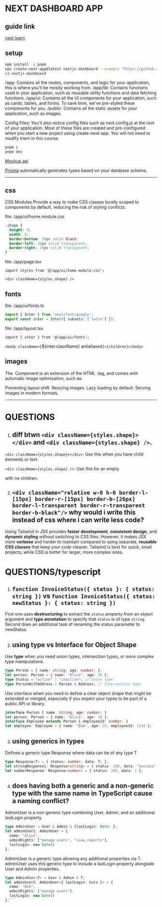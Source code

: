 # NEXT DASHBOARD APP
## guide link
[next learn](https://nextjs.org/learn/dashboard-app/css-styling)

## setup
```bash
npm install -g pnpm
npx create-next-app@latest nextjs-dashboard --example "https://github.com/vercel/next-learn/tree/main/dashboard/starter-example" --use-pnpm```
cd nextjs-dashboard
```

/app: Contains all the routes, components, and logic for your application, this is where you'll be mostly working from.
/app/lib: Contains functions used in your application, such as reusable utility functions and data fetching functions.
/app/ui: Contains all the UI components for your application, such as cards, tables, and forms. To save time, we've pre-styled these components for you.
/public: Contains all the static assets for your application, such as images.

Config Files: You'll also notice config files such as next.config.js at the root of your application. Most of these files are created and pre-configured when you start a new project using create-next-app. You will not need to modify them in this course.

```bash
pnpm i
pnpm dev
```

[Mockup api](https://mockapi.io/projects/66eaca7e55ad32cda47a6a79)

[Prisma](https://www.prisma.io/) automatically generates types based on your database schema.

------------

## css
CSS Modules Provide a way to make CSS classes locally scoped to components by default, reducing the risk of styling conflicts.

file: /app/ui/home.module.css

```css
.shape {
  height: 0;
  width: 0;
  border-bottom: 30px solid black;
  border-left: 20px solid transparent;
  border-right: 20px solid transparent;
}
```
file: /app/page.tsx

`import styles from '@/app/ui/home.module.css';`

`<div className={styles.shape} />`


## fonts

file: /app/ui/fonts.ts
```ts
import { Inter } from 'next/font/google';
export const inter = Inter({ subsets: ['latin'] });
```
file: /app/layout.tsx

`import { inter } from '@/app/ui/fonts';`

`<body className={`${inter.className} antialiased`}>{children}</body>`


## images
The <Image> Component is an extension of the HTML <img> tag, and comes with automatic image optimization, such as:

Preventing layout shift.
Resizing images.
Lazy loading by default.
Serving images in modern formats.


----------

# QUESTIONS

1. ## diff btwn `<div className={styles.shape}></div>` and `<div className={styles.shape} />`.

`<div className={styles.shape}></div>`: Use this when you have child elements or text.

`<div className={styles.shape} />`: Use this for an empty <div> with no children.


2. ## `<div className="relative w-0 h-0 border-l-[15px] border-r-[15px] border-b-[26px] border-l-transparent border-r-transparent border-b-black"/>` why would i write this instead of css where i can write less code?

Using Tailwind in JSX provides **faster development**, **consistent design**, and **dynamic styling** without switching to CSS files. However, it makes JSX more **verbose** and harder to maintain compared to using separate, **reusable CSS classes** that keep your code cleaner. Tailwind is best for quick, small projects, while CSS is better for larger, more complex ones.


# QUESTIONS/typescript

1. ## `function InvoiceStatus({ status }: { status: string })` vs `function InvoiceStatus({ status: newStatus }: { status: string })`

First one uses **destructuring** to extract the `status` property from an object argument and **type annotation** to specify that `status` is of type `string`.
Second does an additional task of renaming the status parameter to newStatus.


2. ## using type vs Interface for Object Shape

Use **type** when you need union types, intersection types, or more complex type manipulations.
```ts
type Person = { name: string; age: number; };
let person: Person = { name: "Alice", age: 30 };
type Status = "active" | "inactive"; // Union type
type PersonWithAddress = Person & Address; // Intersection type
```
Use interface when you need to define a clear object shape that might be extended or merged, especially if you expect your types to be part of a public API or library.
```ts
interface Person { name: string; age: number; }
let person: Person = { name: "Alice", age: 30 };
interface Employee extends Person { employeeId: number; }
let employee: Employee = { name: "Bob", age: 25, employeeId: 1234 };
```

3. ## using generics in types 

Defines a generic type Response<T> where data can be of any type T
```ts
type Response<T> = { status: number; data: T; };
let stringResponse1: Response<string> = { status: 200, data: "Success" };
let numberResponse: Response<number> = { status: 200, data: 1 };
```

4. ## does having both a generic and a non-generic type with the same name in TypeScript cause a naming conflict?

AdminUser is a non-generic type combining User, Admin, and an additional lastLogin property.
```ts
type AdminUser = User & Admin & {lastLogin: Date; };
let adminUser1: AdminUser = {
  name: "Alice",
  adminRights: ["manage_users", "view_reports"],
  lastLogin: new Date()
};
```
AdminUser<T> is a generic type allowing any additional properties via T. adminUser uses this generic type to include a lastLogin property alongside User and Admin properties.
```ts
type AdminUser<T> = User & Admin & T;
let adminUser2: AdminUser<{ lastLogin: Date }> = {
  name: "Bob",
  adminRights: ["manage_users"],
  lastLogin: new Date()
};```

